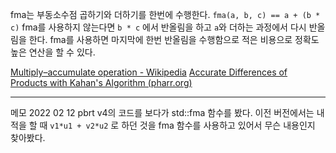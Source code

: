 fma는 부동소수점 곱하기와 더하기를 한번에 수행한다. `fma(a, b, c) == a + (b * c)` fma를 사용하지 않는다면 `b * c` 에서 반올림을 하고 `a`와  더하는 과정에서 다시 반올림을 한다. fma를 사용하면 마지막에 한번 반올림을 수행함으로 적은 비용으로 정확도 높은 연산을 할 수 있다.

[Multiply–accumulate operation - Wikipedia](https://en.wikipedia.org/wiki/Multiply%E2%80%93accumulate_operation#Fused_multiply%E2%80%93add)
[Accurate Differences of Products with Kahan's Algorithm (pharr.org)](https://pharr.org/matt/blog/2019/11/03/difference-of-floats)

---
메모 2022 02 12
pbrt v4의 코드를 보다가 std::fma 함수를 봤다. 이전 버전에서는 내적을 할 때 `v1*u1 + v2*u2`  로 하던 것을 fma 함수를 사용하고 있어서 무슨 내용인지 찾아봤다.
